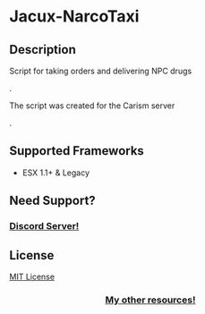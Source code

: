 # Jacux-NarcoTaxi

## Description
   
<p>Script for taking orders and delivering NPC drugs</p>.
<p>The script was created for the Carism server</p>.

## Supported Frameworks

- ESX 1.1+ & Legacy

## Need Support?

<div align='left'><h3><a href='https://discord.gg/jTDM5Ndyjs'>Discord Server!</a></h3></div>

## License

[MIT License ](https://choosealicense.com/licenses/mit/)

<div align='center'><h3><a href='https://github.com/jacux'>My other resources!</a></h3></div>


